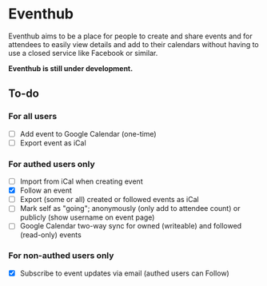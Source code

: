 # Eventhub

Eventhub aims to be a place for people to create and share events and for attendees to easily view details and add to their calendars without having to use a closed service like Facebook or similar.

**Eventhub is still under development.**

## To-do

### For all users

* [ ] Add event to Google Calendar (one-time)
* [ ] Export event as iCal

### For authed users only

* [ ] Import from iCal when creating event
* [x] Follow an event
* [ ] Export (some or all) created or followed events as iCal
* [ ] Mark self as "going"; anonymously (only add to attendee count) or publicly (show username on event page)
* [ ] Google Calendar two-way sync for owned (writeable) and followed (read-only) events

### For non-authed users only

* [x] Subscribe to event updates via email (authed users can Follow)
